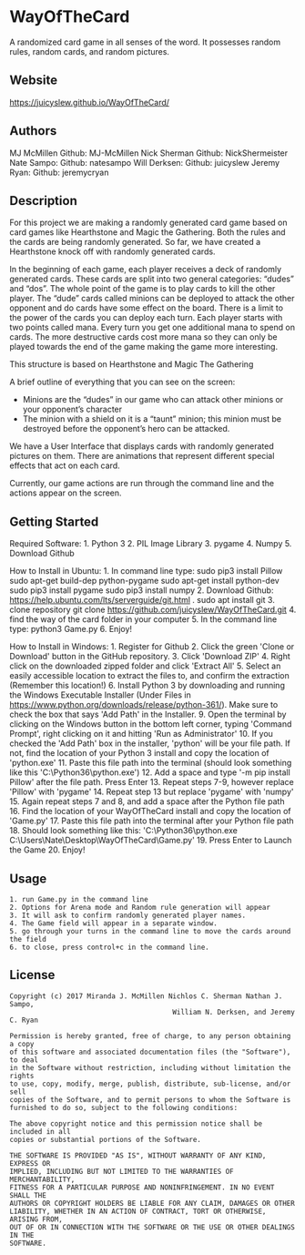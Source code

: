 # WayOfTheCard #
A randomized card game in all senses of the word. It possesses random rules, random cards, and random pictures.

## Website ##
https://juicyslew.github.io/WayOfTheCard/

## Authors ##
MJ McMillen 				Github: MJ-McMillen
Nick Sherman			  Github: NickShermeister
Nate Sampo: 			  Github: natesampo
Will Derksen:       Github: juicyslew
Jeremy Ryan:        Github: jeremycryan


## Description ##

For this project we are making a randomly generated card game based on card games like Hearthstone and Magic the Gathering. Both the rules and the cards are being randomly generated. So far, we have created a Hearthstone knock off with randomly generated cards.

In the beginning of each game, each player receives  a deck of randomly generated cards. These cards are split into two general categories: “dudes” and “dos”. The whole point of the game is to play cards to kill the other player. The “dude” cards called minions can be deployed to attack the other opponent and do cards have some effect on the board. There is a limit to the power of the cards you can deploy each turn. Each player starts with two points called mana. Every turn you get one additional mana to spend on cards. The more destructive cards cost more mana so they can only be played towards the end of the game making the game more interesting.

This structure is based on Hearthstone and Magic The Gathering

A brief outline of everything that you can see on the screen:

* Minions are the “dudes” in our game who can attack other minions or your opponent’s character
* The minion with a shield on it is a “taunt” minion; this minion must be destroyed before the opponent’s hero can be attacked.

We have a User Interface that displays cards with randomly generated pictures on them. There are animations that represent different special effects that act on each card.

Currently, our game actions are run through the command line and the actions appear on the screen.

## Getting Started ##
Required Software:
	1. Python 3
	2. PIL Image Library
	3. pygame
	4. Numpy
	5. Download Github

How to Install in Ubuntu:
	1. In command line type:
	 sudo pip3 install Pillow
	 sudo apt-get build-dep python-pygame
	 sudo apt-get install python-dev
	 sudo pip3 install pygame
	 sudo pip3 install numpy
	2. Download Github: https://help.ubuntu.com/lts/serverguide/git.html	.
			sudo apt install git
	3. clone repository
				git clone https://github.com/juicyslew/WayOfTheCard.git
	4. find the way of the card folder in your computer
	5. In the command line type: python3 Game.py
	6. Enjoy!

How to Install in Windows:
	1. Register for Github
	2. Click the green 'Clone or Download' button in the GitHub repository.
	3. Click 'Download ZIP'
	4.	Right click on the downloaded zipped folder and click 'Extract All'
	5. Select an easily accessible location to extract the files to, and confirm the extraction (Remember this location!)
	6. Install Python 3 by downloading and running the Windows Executable Installer (Under Files in https://www.python.org/downloads/release/python-361/). Make sure to check the box that says 'Add Path' in the Installer.
	9. Open the terminal by clicking on the Windows button in the bottom left corner, typing 'Command Prompt', right clicking on it and hitting 'Run as Administrator'
	10. If you checked the 'Add Path' box in the installer, 'python' will be your file path. If not, find the location of your Python 3 install and copy the location of 'python.exe'
	11. Paste this file path into the terminal (should look something like this 'C:\Python36\python.exe')
  12.	Add a space and type '-m pip install Pillow' after the file path. Press Enter
	13. Repeat steps 7-9, however replace 'Pillow' with 'pygame'
	14. Repeat step 13 but replace 'pygame' with 'numpy'
	15. Again repeat steps 7 and 8, and add a space after the Python file path
	16. Find the location of your WayOfTheCard install and copy the location of 'Game.py'
	17. Paste this file path into the terminal after your Python file path
	18. Should look something like this: 'C:\Python36\python.exe C:\Users\Nate\Desktop\WayOfTheCard\Game.py'
	19. Press Enter to Launch the Game
	20. Enjoy!



## Usage ##
	1. run Game.py in the command line
	2. Options for Arena mode and Random rule generation will appear
	3. It will ask to confirm randomly generated player names.
	4. The Game field will appear in a separate window.
	5. go through your turns in the command line to move the cards around the field
	6. to close, press control+c in the command line.



## License ##

	Copyright (c) 2017 Miranda J. McMillen Nichlos C. Sherman Nathan J. Sampo,
											William N. Derksen, and Jeremy C. Ryan

	Permission is hereby granted, free of charge, to any person obtaining a copy
	of this software and associated documentation files (the "Software"), to deal
	in the Software without restriction, including without limitation the rights
	to use, copy, modify, merge, publish, distribute, sub-license, and/or sell
	copies of the Software, and to permit persons to whom the Software is
	furnished to do so, subject to the following conditions:

	The above copyright notice and this permission notice shall be included in all
	copies or substantial portions of the Software.

	THE SOFTWARE IS PROVIDED "AS IS", WITHOUT WARRANTY OF ANY KIND, EXPRESS OR
	IMPLIED, INCLUDING BUT NOT LIMITED TO THE WARRANTIES OF MERCHANTABILITY,
	FITNESS FOR A PARTICULAR PURPOSE AND NONINFRINGEMENT. IN NO EVENT SHALL THE
	AUTHORS OR COPYRIGHT HOLDERS BE LIABLE FOR ANY CLAIM, DAMAGES OR OTHER
	LIABILITY, WHETHER IN AN ACTION OF CONTRACT, TORT OR OTHERWISE, ARISING FROM,
	OUT OF OR IN CONNECTION WITH THE SOFTWARE OR THE USE OR OTHER DEALINGS IN THE
	SOFTWARE.
